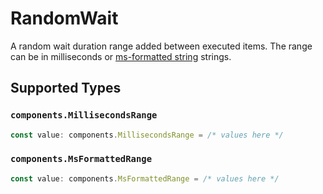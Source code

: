 # RandomWait

A random wait duration range added between executed items. The range can be in milliseconds or [ms-formatted string](https://github.com/vercel/ms) strings.


## Supported Types

### `components.MillisecondsRange`

```typescript
const value: components.MillisecondsRange = /* values here */
```

### `components.MsFormattedRange`

```typescript
const value: components.MsFormattedRange = /* values here */
```

